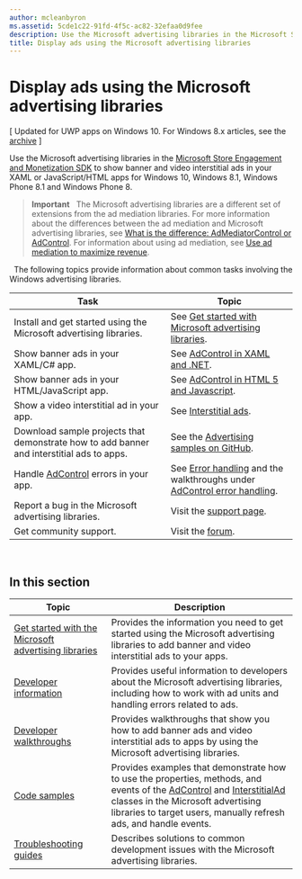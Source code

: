 ```yaml
---
author: mcleanbyron
ms.assetid: 5cde1c22-91fd-4f5c-ac82-32efaa0d9fee
description: Use the Microsoft advertising libraries in the Microsoft Store Engagement and Monetization SDK to show banner and video interstitial ads in your XAML or JavaScript/HTML apps.
title: Display ads using the Microsoft advertising libraries
---
```


# Display ads using the Microsoft advertising libraries


\[ Updated for UWP apps on Windows 10. For Windows 8.x articles, see the [archive](http://go.microsoft.com/fwlink/p/?linkid=619132) \]

Use the Microsoft advertising libraries in the [Microsoft Store Engagement and Monetization SDK](monetize-your-app-with-the-microsoft-store-engagement-and-monetization-sdk.md) to show banner and video interstitial ads in your XAML or JavaScript/HTML apps for Windows 10, Windows 8.1, Windows Phone 8.1 and Windows Phone 8.

> **Important**   The Microsoft advertising libraries are a different set of extensions from the ad mediation libraries. For more information about the differences between the ad mediation and Microsoft advertising libraries, see [What is the difference: AdMediatorControl or AdControl](what-is-the-difference-admediatorcontrol-or-adcontrol.md). For information about using ad mediation, see [Use ad mediation to maximize revenue](https://msdn.microsoft.com/windows/uwp/monetize/use-ad-mediation-to-maximize-revenue).

 
The following topics provide information about common tasks involving the Windows advertising libraries.

|  Task    | Topic |               
|----------|-------|
| Install and get started using the Microsoft advertising libraries.     | See [Get started with Microsoft advertising libraries](get-started-with-microsoft-advertising-libraries.md).        |
| Show banner ads in your XAML/C# app.     | See [AdControl in XAML and .NET](adcontrol-in-xaml-and--net.md).        |
| Show banner ads in your HTML/JavaScript app.     | See [AdControl in HTML 5 and Javascript](adcontrol-in-html-5-and-javascript.md).        |
| Show a video interstitial ad in your app.     |See [Interstitial ads](interstitial-ads.md).       |
| Download sample projects that demonstrate how to add banner and interstitial ads to apps.     |See the [Advertising samples on GitHub](http://aka.ms/githubads).       |
| Handle [AdControl](https://msdn.microsoft.com/library/windows/apps/microsoft.advertising.winrt.ui.adcontrol.aspx) errors in your app.     | See [Error handling](error-handling-with-advertising-libraries.md) and the walkthroughs under [AdControl error handling](adcontrol-error-handling.md).       |
| Report a bug in the Microsoft advertising libraries.     | Visit the [support page](https://go.microsoft.com/fwlink/p/?LinkId=331508).        |
| Get community support.     | Visit the [forum](http://go.microsoft.com/fwlink/p/?LinkId=401266).       |

 

## In this section

| Topic                                                                                                       | Description                 |
|-------------------------------------------------------------------------------------------------------------|-----------------------------|
| [Get started with the Microsoft advertising libraries](get-started-with-microsoft-advertising-libraries.md) |  Provides the information you need to get started using the Microsoft advertising libraries to add banner and video interstitial ads to your apps.  |
| [Developer information](developer-information.md)        |  Provides useful information to developers about the Microsoft advertising libraries, including how to work with ad units and handling errors related to ads.    |
| [Developer walkthroughs](developer-walkthroughs.md)     |  Provides walkthroughs that show you how to add banner ads and video interstitial ads to apps by using the Microsoft advertising libraries.   |
| [Code samples](code-samples.md)         |  Provides examples that demonstrate how to use the properties, methods, and events of the [AdControl](https://msdn.microsoft.com/library/windows/apps/microsoft.advertising.winrt.ui.adcontrol.aspx) and [InterstitialAd](https://msdn.microsoft.com/library/windows/apps/microsoft.advertising.winrt.ui.interstitialad.aspx) classes in the Microsoft advertising libraries to target users, manually refresh ads, and handle events.   |
| [Troubleshooting guides](troubleshooting-guides.md)      |  Describes solutions to common development issues with the Microsoft advertising libraries.   |



 

 
